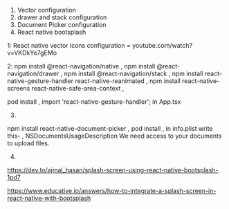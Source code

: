 1. Vector configuration
2. drawer and stack configuration
3. Document Picker configuration
4. React native bootsplash



1: React native vector icons configuration = youtube.com/watch?v=VKDkYe7gEMo

2:
npm install @react-navigation/native ,
npm install @react-navigation/drawer ,
npm install @react-navigation/stack ,
npm install react-native-gesture-handler react-native-reanimated ,
npm install react-native-screens react-native-safe-area-context  ,

pod install ,
import 'react-native-gesture-handler'; in App.tsx

3.
npm install react-native-document-picker  ,
pod install  ,
in info.plist write this-  ,
<key>NSDocumentsUsageDescription</key>
<string>We need access to your documents to upload files.</string>


4.
https://dev.to/ajmal_hasan/splash-screen-using-react-native-bootsplash-1pd7

https://www.educative.io/answers/how-to-integrate-a-splash-screen-in-react-native-with-bootsplash





